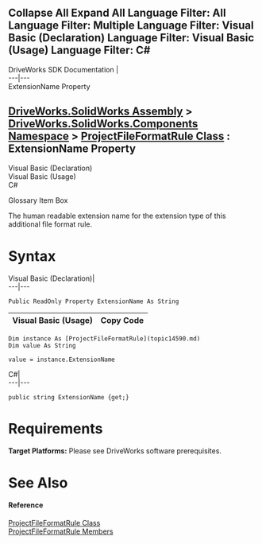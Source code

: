 Collapse All Expand All Language Filter: All  Language Filter: Multiple  Language Filter: Visual Basic (Declaration) Language Filter: Visual Basic (Usage) Language Filter: C#  
---  
DriveWorks SDK Documentation  |   
---|---  
ExtensionName Property   
  
[DriveWorks.SolidWorks Assembly](topic13342.md) > [DriveWorks.SolidWorks.Components Namespace](topic13925.md) > [ProjectFileFormatRule Class](topic14590.md) : ExtensionName Property  
---  
  
Visual Basic (Declaration)    
Visual Basic (Usage)    
C# 

Glossary Item Box

The human readable extension name for the extension type of this additional file format rule. 

# Syntax

Visual Basic (Declaration)|   
---|---  
      
    
    Public ReadOnly Property ExtensionName As String  
  
Visual Basic (Usage)| Copy Code  
---|---  
      
    
    Dim instance As [ProjectFileFormatRule](topic14590.md)
    Dim value As String
     
    value = instance.ExtensionName  
  
C#|   
---|---  
      
    
    public string ExtensionName {get;}  
  
# Requirements

**Target Platforms:** Please see DriveWorks software prerequisites.

# See Also

#### Reference

[ProjectFileFormatRule Class](topic14590.md)   
[ProjectFileFormatRule Members](topic14591.md)


